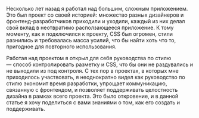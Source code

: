 Несколько лет назад я работал над большим, сложным приложением. Это был проект
со своей историей: множество разных дизайнеров и фронтенд-разработчиков приходили
и уходили, каждый из них делал свой вклад в неотвратимо расползающееся приложение.
К тому моменту, как я подключился к проекту, CSS был огромен, стили разнились и
требовалась масса усилий, что бы найти хоть что то, пригодное для повторного 
использования.

Работая над проектом я открыл для себя руководства по стилю — способ контролировать 
разметку и CSS, что бы они не раздувались и не выходили из под контроля. С тех
пор в проектах, в которых мне приходилось участвовать, я неоднократно видел как 
руководство по стилю экономит время разработки, упрощает коммуникацию, связанную 
с фронтендом, и позволяет поддерживать целостность дизайна в рамках всего проекта. Это
было откровение, и в данной статье я хочу поделиться с вами знаниями о том, как его 
создать и поддерживать.
